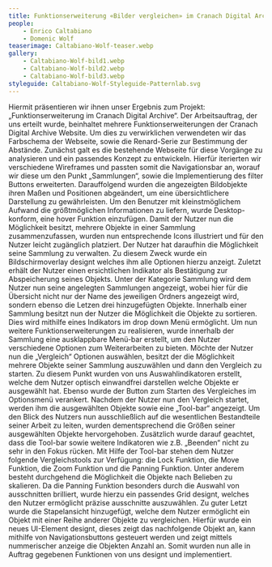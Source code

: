 ```yaml
---
title: Funktionserweiterung «Bilder vergleichen» im Cranach Digital Archive
people:
    - Enrico Caltabiano
    - Domenic Wolf
teaserimage: Caltabiano-Wolf-teaser.webp
gallery:
    - Caltabiano-Wolf-bild1.webp
    - Caltabiano-Wolf-bild2.webp
    - Caltabiano-Wolf-bild3.webp
styleguide: Caltabiano-Wolf-Styleguide-Patternlab.svg
---
```



Hiermit präsentieren wir ihnen unser Ergebnis zum Projekt: „Funktionserweiterung im Cranach Digital Archive“. Der Arbeitsauftrag, der uns erteilt wurde, beinhaltet mehrere Funktionserweiterungen der Cranach Digital Archive Website. Um dies zu verwirklichen verwendeten wir das Farbschema der Webseite, sowie die Renard-Serie zur Bestimmung der Abstände. Zunächst galt es die bestehende Webseite für diese Vorgänge zu analysieren und ein passendes Konzept zu entwickeln. Hierfür iterierten wir verschiedene Wireframes und passten somit die Navigationsbar an, worauf wir diese um den Punkt „Sammlungen“, sowie die Implementierung des filter Buttons erweiterten.  Darauffolgend wurden die angezeigten Bildobjekte ihren Maßen und Positionen abgeändert, um eine übersichtlichere Darstellung zu gewährleisten. Um den Benutzer mit kleinstmöglichem Aufwand die größtmöglichen Informationen zu liefern, wurde Desktop-konform, eine hover Funktion einzufügen. Damit der Nutzer nun die Möglichkeit besitzt, mehrere Objekte in einer Sammlung zusammenzufassen, wurden nun entsprechende Icons illustriert und für den Nutzer leicht zugänglich platziert. Der Nutzer hat daraufhin die Möglichkeit seine Sammlung zu verwalten. Zu diesem Zweck wurde ein Bildschirmoverlay designt welches ihm alle Optionen hierzu anzeigt. Zuletzt erhält der Nutzer einen ersichtlichen Indikator als Bestätigung zur Abspeicherung seines Objekts. Unter der Kategorie Sammlung wird dem Nutzer nun seine angelegten Sammlungen angezeigt, wobei hier für die Übersicht nicht nur der Name des jeweiligen Ordners angezeigt wird, sondern ebenso die Letzen drei hinzugefügten Objekte. Innerhalb einer Sammlung besitzt nun der Nutzer die Möglichkeit die Objekte zu sortieren. Dies wird mithilfe eines Indikators im drop down Menü ermöglicht. Um nun weitere Funktionserweiterungen zu realisieren, wurde innerhalb der Sammlung eine ausklappbare Menü-bar erstellt, um den Nutzer verschiedene Optionen zum Weiterarbeiten zu bieten. Möchte der Nutzer nun die „Vergleich“ Optionen auswählen, besitzt der die Möglichkeit mehrere Objekte seiner Sammlung auszuwählen und dann den Vergleich zu starten. Zu diesem Punkt wurden von uns Auswahlindikatoren erstellt, welche dem Nutzer optisch einwandfrei darstellen welche Objekte er ausgewählt hat. Ebenso wurde der Button zum Starten des Vergleiches im Optionsmenü verankert. Nachdem der Nutzer nun den Vergleich startet, werden ihm die ausgewählten Objekte sowie eine „Tool-bar“ angezeigt. Um den Blick des Nutzers nun ausschließlich auf die wesentlichen Bestandteile seiner Arbeit zu leiten, wurden dementsprechend die Größen seiner ausgewählten Objekte hervorgehoben. Zusätzlich wurde darauf geachtet, dass die Tool-bar sowie weitere Indikatoren wie z.B. „Beenden“ nicht zu sehr in den Fokus rücken. Mit Hilfe der Tool-bar stehen dem Nutzer folgende Vergleichstools zur Verfügung: die Lock Funktion, die Move Funktion, die Zoom Funktion und die Panning Funktion. Unter anderem besteht durchgehend die Möglichkeit die Objekte nach Belieben zu skalieren. Da die Panning Funktion besonders durch die Auswahl von ausschnitten brilliert, wurde hierzu ein passendes Grid designt, welches den Nutzer ermöglicht präzise ausschnitte auszuwählen. Zu guter Letzt wurde die Stapelansicht hinzugefügt, welche dem Nutzer ermöglicht ein Objekt mit einer Reihe anderer Objekte zu vergleichen. Hierfür wurde ein neues UI-Element designt, dieses zeigt das nachfolgende Objekt an, kann mithilfe von Navigationsbuttons gesteuert werden und zeigt mittels nummerischer anzeige die Objekten Anzahl an. Somit wurden nun alle in Auftrag gegebenen Funktionen von uns designt und implementiert.

